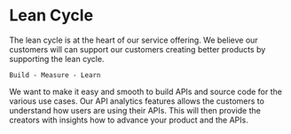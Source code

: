 # Lean Cycle

The lean cycle is at the heart of our service offering. We believe our customers will can support our customers creating better products by supporting the lean cycle.

    Build - Measure - Learn

We want to make it easy and smooth to build APIs and source code for the various use cases. Our API analytics features allows the customers to understand how users are using their APIs. This will then provide the creators with insights how to advance your product and the APIs.



